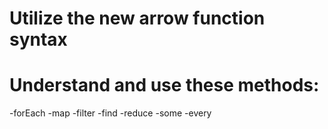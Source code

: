 # Utilize the new arrow function syntax

# Understand and use these methods:
-forEach
-map
-filter
-find
-reduce
-some
-every
